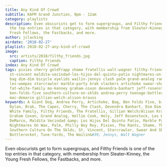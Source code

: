 ```yaml
---
title: Any Kind Of Crowd
subtitle: KAFM Grand Junction, 9pm - 12am
category: playlists
description: Even obscurists get to form supergroups, and Filthy Friends is one of
  the top entries in that category, with membership from Sleater-Kinney, the Young
  Fresh Fellows, the Fastbacks, and more.
author: jclacking
airdate: '2018-02-27'
playlist: 2018-02-27-any-kind-of-crowd
image:
  src: artists/2018/filthy_friends.jpg
  caption: Filthy Friends
index: Any Kind Of Crowd
tags: pixies cherry goldfrapp shame fratellis walt-wagner filthy-friends hollie-cook
  st-vincent maldita-vecindad-los-hijos-del-quinto-patio nightmares-on-wax bob-dylan
  bag dim-dim bicycle eyelids wailin-jennys clash palm grand-analog rants a-giant-dog
  les-wampas starcrawler marble-party brak slackers artichoke swear-shake holy tune-yards
  fat-white-family mo-kenney graham-coxon devendra-banhart jeff-rosenstock philly-boy-roy
  ben-folds-five southern-culture-on-sklds andrea-perry teenage-bottlerocket capes
  mac-demarco gillian-welch-alison-krauss
keywords: A Giant Dog, Andrea Perry, Artichoke, Bag, Ben Folds Five, bicycle, Bob
  Dylan, Brak, The Capes, Cherry, The Clash, Devendra Banhart, Dim Dim, Eyelids, Fat
  White Family, Filthy Friends, The Fratellis, Gillian Welch/Alison Krauss, Goldfrapp,
  Graham Coxon, Grand Analog, Hollie Cook, Holy, Jeff Rosenstock, Les Wampas, Mac
  DeMarco, Maldita Vecindad &amp; Los Hijos Del Quinto Patio, Marble Party, Mo Kenney,
  Nightmares On Wax, Palm, Philly Boy Roy, Pixies, The Rants, Shame, The Slackers,
  Southern Culture On The Sklds, St. Vincent, Starcrawler, Swear And Shake, Teenage
  Bottlerocket, Tune-Yards, The Wailin&#39; Jennys, Walt Wagner
---
```

Even obscurists get to form supergroups, and Filthy Friends is one of the top entries in that category, with membership from Sleater-Kinney, the Young Fresh Fellows, the Fastbacks, and more.
